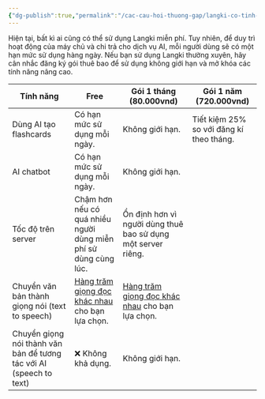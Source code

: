 ```yaml
---
{"dg-publish":true,"permalink":"/cac-cau-hoi-thuong-gap/langki-co-tinh-phi-hay-khong/"}
---
```


Hiện tại, bất kì ai cũng có thể sử dụng Langki miễn phí. Tuy nhiên, để duy trì hoạt động của máy chủ và chi trả cho dịch vụ AI, mỗi người dùng sẽ có một hạn mức sử dụng hàng ngày. Nếu bạn sử dụng Langki thường xuyên, hãy cân nhắc đăng ký gói thuê bao để sử dụng không giới hạn và mở khóa các tính năng nâng cao.

| Tính năng                                                           | Free                                                                                                     | Gói 1 tháng (80.000vnd)                                                                                  | Gói 1 năm (720.000vnd)                   |
| ------------------------------------------------------------------- | -------------------------------------------------------------------------------------------------------- | -------------------------------------------------------------------------------------------------------- | ---------------------------------------- |
| Dùng AI tạo flashcards                                              | Có hạn mức sử dụng mỗi ngày.                                                                             | Không giới hạn.                                                                                          | Tiết kiệm 25% so với đăng kí theo tháng. |
| AI chatbot                                                          | Có hạn mức sử dụng mỗi ngày.                                                                             | Không giới hạn.                                                                                          |                                          |
| Tốc độ trên server                                                  | Chậm hơn nếu có quá nhiều người dùng miễn phí sử dùng cùng lúc.                                          | Ổn định hơn vì người dùng thuê bao sử dụng một server riêng.                                             |                                          |
| Chuyển văn bản thành giọng nói (text to speech)                     | [Hàng trăm giọng đọc khác nhau](https://mrntn161.github.io/Langki/text-to-speech.html) cho bạn lựa chọn. | [Hàng trăm giọng đọc khác nhau](https://mrntn161.github.io/Langki/text-to-speech.html) cho bạn lựa chọn. |                                          |
| Chuyển giọng nói thành văn bản để tương tác với AI (speech to text) | ❌ Không khả dụng.                                                                                        | Không giới hạn.                                                                                          |                                          |
